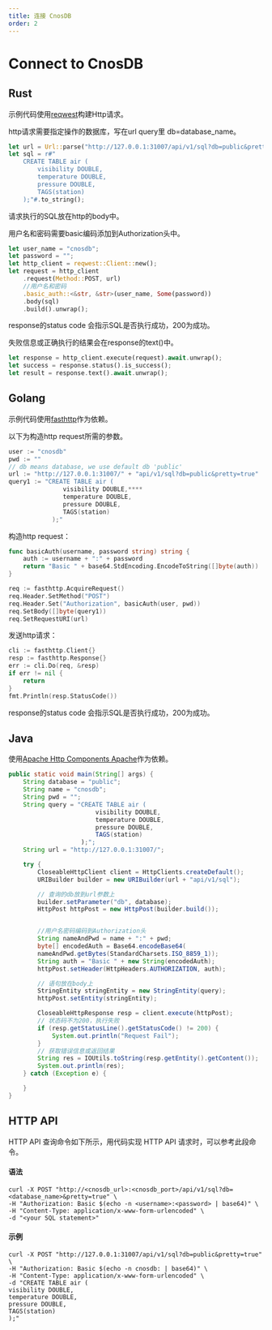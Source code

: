```yaml
---
title: 连接 CnosDB
order: 2
---
```


# Connect to CnosDB

## Rust

示例代码使用[reqwest](https://crates.io/crates/reqwest)构建Http请求。

http请求需要指定操作的数据库，写在url query里 db=database_name。

```rust
let url = Url::parse("http://127.0.0.1:31007/api/v1/sql?db=public&pretty=true").unwrap();
let sql = r#"
    CREATE TABLE air (
        visibility DOUBLE,
        temperature DOUBLE,
        pressure DOUBLE,
        TAGS(station)
    );"#.to_string();
```

请求执行的SQL放在http的body中。

用户名和密码需要basic编码添加到Authorization头中。

```rust
let user_name = "cnosdb";
let password = "";
let http_client = reqwest::Client::new();
let request = http_client
    .request(Method::POST, url)
    //用户名和密码
    .basic_auth::<&str, &str>(user_name, Some(password))
    .body(sql)
    .build().unwrap();
```

response的status code 会指示SQL是否执行成功，200为成功。

失败信息或正确执行的结果会在response的text()中。

```rust
let response = http_client.execute(request).await.unwrap();
let success = response.status().is_success();
let result = response.text().await.unwrap();
```

## Golang

示例代码使用[fasthttp](https://github.com/valyala/fasthttp)作为依赖。

以下为构造http request所需的参数。
```go
user := "cnosdb"
pwd := ""
// db means database, we use default db 'public'
url := "http://127.0.0.1:31007/" + "api/v1/sql?db=public&pretty=true"
query1 := "CREATE TABLE air (
               visibility DOUBLE,****
               temperature DOUBLE,
               pressure DOUBLE,
               TAGS(station)
            );"
```

构造http request：

```go
func basicAuth(username, password string) string {
    auth := username + ":" + password
    return "Basic " + base64.StdEncoding.EncodeToString([]byte(auth))
}

req := fasthttp.AcquireRequest()
req.Header.SetMethod("POST")
req.Header.Set("Authorization", basicAuth(user, pwd))
req.SetBody([]byte(query1))
req.SetRequestURI(url)
```

发送http请求：

```go
cli := fasthttp.Client{}
resp := fasthttp.Response{}
err := cli.Do(req, &resp)
if err != nil {
	return
}
fmt.Println(resp.StatusCode())
```
response的status code 会指示SQL是否执行成功，200为成功。

## Java

使用[Apache Http Components Apache](https://hc.apache.org/)作为依赖。

```java
public static void main(String[] args) {
    String database = "public";
    String name = "cnosdb";
    String pwd = "";
    String query = "CREATE TABLE air (
                        visibility DOUBLE,
                        temperature DOUBLE,
                        pressure DOUBLE,
                        TAGS(station)
                    );";
    String url = "http://127.0.0.1:31007/";

    try {
        CloseableHttpClient client = HttpClients.createDefault();
        URIBuilder builder = new URIBuilder(url + "api/v1/sql");

        // 查询的db放到url参数上
        builder.setParameter("db", database);
        HttpPost httpPost = new HttpPost(builder.build());


        //用户名密码编码到Authorization头
        String nameAndPwd = name + ":" + pwd;
        byte[] encodedAuth = Base64.encodeBase64(
        nameAndPwd.getBytes(StandardCharsets.ISO_8859_1));
        String auth = "Basic " + new String(encodedAuth);
        httpPost.setHeader(HttpHeaders.AUTHORIZATION, auth);

        // 语句放在body上
        StringEntity stringEntity = new StringEntity(query);
        httpPost.setEntity(stringEntity);

        CloseableHttpResponse resp = client.execute(httpPost);
        // 状态码不为200，执行失败
        if (resp.getStatusLine().getStatusCode() != 200) {
            System.out.println("Request Fail");
        }
        // 获取错误信息或返回结果
        String res = IOUtils.toString(resp.getEntity().getContent());
        System.out.println(res);
    } catch (Exception e) {

    }
}
```

## HTTP API


HTTP API 查询命令如下所示，用代码实现 HTTP API 请求时，可以参考此段命令。

#### 语法

```shell
curl -X POST "http://<cnosdb_url>:<cnosdb_port>/api/v1/sql?db=<database_name>&pretty=true" \
-H "Authorization: Basic $(echo -n <username>:<password> | base64)" \
-H "Content-Type: application/x-www-form-urlencoded" \
-d "<your SQL statement>"
```

#### 示例

```shell
curl -X POST "http://127.0.0.1:31007/api/v1/sql?db=public&pretty=true" \
-H "Authorization: Basic $(echo -n cnosdb: | base64)" \
-H "Content-Type: application/x-www-form-urlencoded" \
-d "CREATE TABLE air (
visibility DOUBLE,
temperature DOUBLE,
pressure DOUBLE,
TAGS(station)
);"
```




